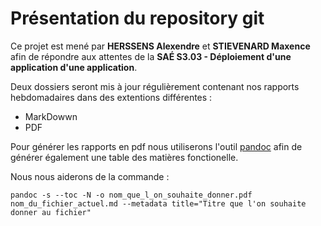 # Présentation du repository git

Ce projet est mené par **HERSSENS Alexendre** et **STIEVENARD Maxence** afin de répondre aux attentes de la **SAÉ S3.03 - Déploiement d'une application d'une application**.

Deux dossiers seront mis à jour régulièrement contenant nos rapports hebdomadaires dans des extentions différentes : 
- MarkDowwn
- PDF

Pour générer les rapports en pdf nous utiliserons l'outil [pandoc](https://pandoc.org/) afin de générer également une table des matières fonctionelle. 

Nous nous aiderons de la commande : 

`pandoc -s --toc -N -o nom_que_l_on_souhaite_donner.pdf nom_du_fichier_actuel.md --metadata title="Titre que l'on souhaite donner au fichier"`
